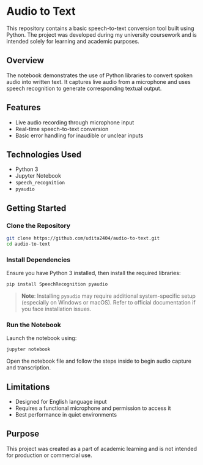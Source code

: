 # Audio to Text

This repository contains a basic speech-to-text conversion tool built using Python. The project was developed during my university coursework and is intended solely for learning and academic purposes.

## Overview

The notebook demonstrates the use of Python libraries to convert spoken audio into written text. It captures live audio from a microphone and uses speech recognition to generate corresponding textual output.

## Features

- Live audio recording through microphone input  
- Real-time speech-to-text conversion  
- Basic error handling for inaudible or unclear inputs  

## Technologies Used

- Python 3  
- Jupyter Notebook  
- `speech_recognition`  
- `pyaudio`  

## Getting Started

### Clone the Repository

```bash
git clone https://github.com/udita2404/audio-to-text.git
cd audio-to-text
```

### Install Dependencies

Ensure you have Python 3 installed, then install the required libraries:

```bash
pip install SpeechRecognition pyaudio
```

> **Note**: Installing `pyaudio` may require additional system-specific setup (especially on Windows or macOS). Refer to official documentation if you face installation issues.

### Run the Notebook

Launch the notebook using:

```bash
jupyter notebook
```

Open the notebook file and follow the steps inside to begin audio capture and transcription.

## Limitations

- Designed for English language input  
- Requires a functional microphone and permission to access it  
- Best performance in quiet environments  

## Purpose

This project was created as a part of academic learning and is not intended for production or commercial use.
